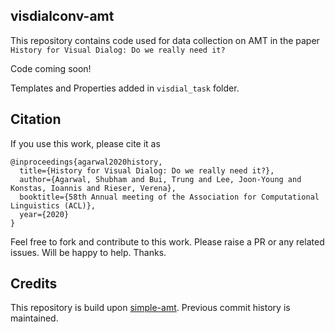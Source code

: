 ## visdialconv-amt

This repository contains code used for data collection on AMT in the paper `History for Visual Dialog: Do we really need it?`

Code coming soon! 

Templates and Properties added in `visdial_task` folder.

## Citation

If you use this work, please cite it as
```
@inproceedings{agarwal2020history,
  title={History for Visual Dialog: Do we really need it?},
  author={Agarwal, Shubham and Bui, Trung and Lee, Joon-Young and Konstas, Ioannis and Rieser, Verena},
  booktitle={58th Annual meeting of the Association for Computational Linguistics (ACL)},
  year={2020}
}
```

Feel free to fork and contribute to this work. Please raise a PR or any related issues. Will be happy to help. Thanks.


## Credits

This repository is build upon [simple-amt](https://github.com/jcjohnson/simple-amt). Previous commit history is maintained. 